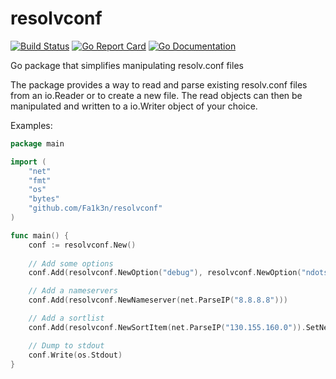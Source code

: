 # resolvconf

[![Build Status](https://travis-ci.org/Fa1k3n/resolvconf.svg?branch=master)](https://travis-ci.org/Fa1k3n/resolvconf) [![Go Report Card](https://goreportcard.com/badge/github.com/fa1k3n/resolvconf)](https://goreportcard.com/report/github.com/fa1k3n/resolvconf) [![Go Documentation](https://godoc.org/github.com/Fa1k3n/resolvconf?status.svg)](https://godoc.org/github.com/Fa1k3n/resolvconf)

Go package that simplifies manipulating resolv.conf files

The package provides a way to read and parse existing resolv.conf files from an io.Reader or to create a new file. The read objects can then be manipulated and written to a io.Writer object of your choice. 

Examples:

```go
package main

import (
	"net"
	"fmt"
	"os"
	"bytes"
	"github.com/Fa1k3n/resolvconf"
)

func main() {
	conf := resolvconf.New()
	
	// Add some options
	conf.Add(resolvconf.NewOption("debug"), resolvconf.NewOption("ndots").Set(3))

	// Add a nameservers
	conf.Add(resolvconf.NewNameserver(net.ParseIP("8.8.8.8")))

	// Add a sortlist
	conf.Add(resolvconf.NewSortItem(net.ParseIP("130.155.160.0")).SetNetmask("255.255.240.0"))

	// Dump to stdout
	conf.Write(os.Stdout)
}
```